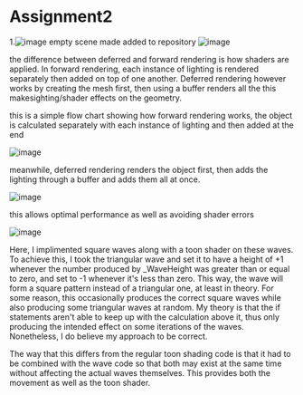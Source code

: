 # Assignment2
1.![image](https://user-images.githubusercontent.com/98484257/228286682-93e6cad2-8717-4f48-9c9d-29d3cccf6233.png)
empty scene made
added to repository 
![image](https://user-images.githubusercontent.com/98484257/228289187-d3f3f76d-0d37-4cb6-a886-5176245441ae.png)

the difference between deferred and forward rendering is how shaders are applied. In forward rendering, each instance of lighting is rendered separately then added on top of one another. Deferred rendering however works by creating the mesh first, then using a buffer renders all the this makesighting/shader effects on the geometry. 

this is a simple flow chart showing how forward rendering works, the object is calculated separately with each instance of lighting and then added at the end

![image](https://user-images.githubusercontent.com/98484257/228292165-773d9d0c-c935-4927-ae5d-b606e82aaf3c.png)

meanwhile, deferred rendering renders the object first, then adds the lighting through a buffer and adds them all at once. 

![image](https://user-images.githubusercontent.com/98484257/228292761-e92831ce-5919-4db3-8861-ffe047e38dff.png)

this allows optimal performance as well as avoiding shader errors

![image](https://user-images.githubusercontent.com/98484257/228589192-488d4ea2-d959-4b7e-9de3-0b99bfe0f2e2.png)

Here, I implimented square waves along with a toon shader on these waves. To achieve this, I took the triangular wave and set it to have a height of +1 whenever the number produced by _WaveHeight was greater than or equal to zero, and set to -1 whenever it's less than zero. This way, the wave will form a square pattern instead of a triangular one, at least in theory. For some reason, this occasionally produces the correct square waves while also producing some triangular waves at random. My theory is that the if statements aren't able to keep up with the calculation above it, thus only producing the intended effect on some iterations of the waves. Nonetheless, I do believe my approach to be correct. 

The way that this differs from the regular toon shading code is that it had to be combined with the wave code so that both may exist at the same time without affecting the actual waves themselves. This provides both the movement as well as the toon shader. 

